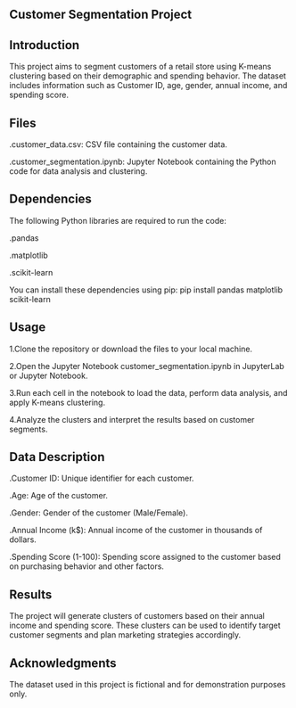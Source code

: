 **Customer Segmentation Project**
----------------------------------------------------------------------------

**Introduction**
----------------------------------------------------------------------------
This project aims to segment customers of a retail store using K-means clustering based on their demographic and spending behavior. The dataset includes information such as Customer ID, age, gender, annual income, and spending score.

**Files**
----------------------------------------------------------------------------
.customer_data.csv: CSV file containing the customer data.

.customer_segmentation.ipynb: Jupyter Notebook containing the Python code for data analysis and clustering.

**Dependencies**
----------------------------------------------------------------------------
The following Python libraries are required to run the code:

.pandas

.matplotlib

.scikit-learn

You can install these dependencies using pip: pip install pandas matplotlib scikit-learn

**Usage**
----------------------------------------------------------------------------
1.Clone the repository or download the files to your local machine.

2.Open the Jupyter Notebook customer_segmentation.ipynb in JupyterLab or Jupyter Notebook.

3.Run each cell in the notebook to load the data, perform data analysis, and apply K-means clustering.

4.Analyze the clusters and interpret the results based on customer segments.

**Data Description**
----------------------------------------------------------------------------
.Customer ID: Unique identifier for each customer.

.Age: Age of the customer.

.Gender: Gender of the customer (Male/Female).

.Annual Income (k$): Annual income of the customer in thousands of dollars.

.Spending Score (1-100): Spending score assigned to the customer based on purchasing behavior and other factors.

**Results**
----------------------------------------------------------------------------
The project will generate clusters of customers based on their annual income and spending score. These clusters can be used to identify target customer segments and plan marketing strategies accordingly.

**Acknowledgments**
----------------------------------------------------------------------------
The dataset used in this project is fictional and for demonstration purposes only.
